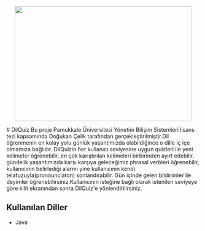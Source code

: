 <p align="center">
  <img width="460" height="300" src="https://user-images.githubusercontent.com/60982258/106348348-ab378d00-62d6-11eb-873e-8ab21b87af5f.jpg">
</p>
# DilQuiz
Bu proje Pamukkale Üniversitesi Yönetim Bilişim Sistemleri lisans tezi kapsamında Doğukan Çelik tarafından gerçekleştirilmiştir.Dil öğrenmenin en kolay yolu günlük yaşantımızda olabildiğince o dille iç içe olmamıza bağlıdır. DilQuizin her kullanıcı seviyesine uygun quizleri ile yeni kelimeler öğrenebilir, en çok karıştırılan kelimeleri birbirinden ayırt edebilir, gündelik yaşantımızda karşı karşıya geleceğimiz phrasal verbleri öğrenebilir, kullanıcının belirlediği alarmı yine kullanıcının kendi telafuzuyla(pronounciaton) sonlandırabilir. Gün içinde gelen bildirimler ile deyimler öğrenebilirsiniz.Kullanıcının isteğine bağlı olarak istenilen seviyeye göre kilit ekranından sonra DilQuiz'e yönlendirilirsiniz.

## Kullanılan Diller
* Java
